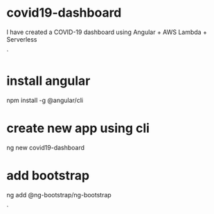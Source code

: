 # covid19-dashboard

I have created a COVID-19 dashboard using Angular + AWS Lambda + Serverless

`
# install angular
npm install -g @angular/cli

# create new app using cli
ng new covid19-dashboard

# add bootstrap
ng add @ng-bootstrap/ng-bootstrap


`
